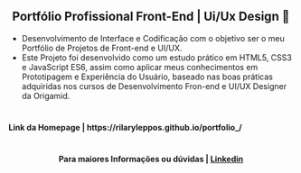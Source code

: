 <h2 align="center"> Portfólio Profissional Front-End | Ui/Ux Design 🌹</h2>

 * Desenvolvimento de Interface e Codificação com o objetivo ser o meu Portfólio de Projetos de Front-end e UI/UX. 
 * Este Projeto foi desenvolvido como um estudo prático em HTML5, CSS3 e JavaScript ES6, assim como aplicar meus conhecimentos em Prototipagem e Experiência do Usuário, baseado nas boas práticas adquiridas nos cursos de Desenvolvimento Fron-end e UI/UX Designer da Origamid.

#
<h4>Link da Homepage | https://rilaryleppos.github.io/portfolio_/
  
#
<h4 align='center'>Para maiores Informações ou dúvidas | <a href="https://www.linkedin.com/in/rilaryleppos/">Linkedin</a></h4>
